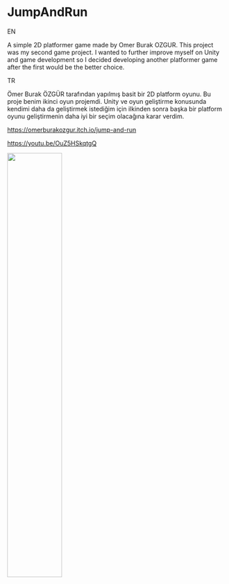 # JumpAndRun

EN

A simple 2D platformer game made by Omer Burak OZGUR. This project was my second game project. I wanted to further improve myself on Unity and game development so I decided developing another platformer game after the first would be the better choice.

TR

Ömer Burak ÖZGÜR tarafından yapılmış basit bir 2D platform oyunu. Bu proje benim ikinci oyun projemdi. Unity ve oyun geliştirme konusunda kendimi daha da geliştirmek istediğim için ilkinden sonra başka bir platform oyunu geliştirmenin daha iyi bir seçim olacağına karar verdim.

https://omerburakozgur.itch.io/jump-and-run

https://youtu.be/OuZ5HSkqtgQ

[<img src="https://i3.ytimg.com/vi/OuZ5HSkqtgQ/maxresdefault.jpg" width="50%">](https://youtu.be/OuZ5HSkqtgQ "Jump And Run Gameplay")
